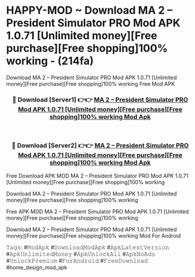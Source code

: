 # HAPPY-MOD ~ Download MA 2 – President Simulator PRO Mod APK 1.0.71 [Unlimited money][Free purchase][Free shopping]100% working - (214fa)
Download MA 2 – President Simulator PRO Mod APK 1.0.71 [Unlimited money][Free purchase][Free shopping]100% working Free Mod APK

<div align="center">
<h3>🔴 Download [Server1] 👉👉 <a href="https://apk-comot.site?title=MA_2_–_President_Simulator_PRO_Mod_APK_1.0.71_[Unlimited_money][Free_purchase][Free_shopping]100%_working">MA 2 – President Simulator PRO Mod APK 1.0.71 [Unlimited money][Free purchase][Free shopping]100% working Mod Apk</a></h3><br>

<h3>🔴 Download [Server2] 👉👉 <a href="https://apk-comot.site?title=MA_2_–_President_Simulator_PRO_Mod_APK_1.0.71_[Unlimited_money][Free_purchase][Free_shopping]100%_working">MA 2 – President Simulator PRO Mod APK 1.0.71 [Unlimited money][Free purchase][Free shopping]100% working Mod Apk</a></h3>
</div>


Free Download APK MOD MA 2 – President Simulator PRO Mod APK 1.0.71 [Unlimited money][Free purchase][Free shopping]100% working

Download MA 2 – President Simulator PRO Mod APK 1.0.71 [Unlimited money][Free purchase][Free shopping]100% working 

Free APK MOD MA 2 – President Simulator PRO Mod APK 1.0.71 [Unlimited money][Free purchase][Free shopping]100% working 

Download MA 2 – President Simulator PRO Mod APK 1.0.71 [Unlimited money][Free purchase][Free shopping]100% working Mod For Android

𝚃𝚊𝚐𝚜: #𝙼𝚘𝚍𝙰𝚙𝚔 #𝙳𝚘𝚠𝚗𝚕𝚘𝚊𝚍𝙼𝚘𝚍𝙰𝚙𝚔 #𝙰𝚙𝚔𝙻𝚊𝚝𝚎𝚜𝚝𝚅𝚎𝚛𝚜𝚒𝚘𝚗 #𝙰𝚙𝚔𝚄𝚗𝚕𝚒𝚖𝚒𝚝𝚎𝚍𝙼𝚘𝚗𝚎𝚢 #𝙰𝚙𝚔𝚄𝚗𝚕𝚘𝚌𝚔𝙰𝚕𝚕 #𝙰𝚙𝚔𝙽𝚘𝙰𝚍𝚜 #𝚄𝚗𝚕𝚘𝚌𝚔𝙿𝚛𝚎𝚖𝚒𝚞𝚖 #𝙵𝚘𝚛𝙰𝚗𝚍𝚛𝚘𝚒𝚍 #𝙵𝚛𝚎𝚎𝙳𝚘𝚠𝚗𝚕𝚘𝚊𝚍 #home_design_mod_apk